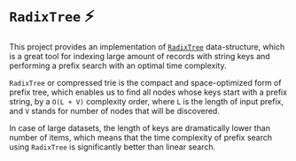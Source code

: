 # `RadixTree` :zap:

This project provides an implementation of [`RadixTree`](https://en.wikipedia.org/wiki/Radix_tree) data-structure, which is a great tool for indexing large amount of records with string keys and performing a prefix search with an optimal time complexity. 

`RadixTree` or compressed trie is the compact and space-optimized form of prefix tree,
which enables us to find all nodes whose keys start with a prefix string, by a `O(L + V)` complexity order, where `L` is the length of input
prefix, and `V` stands for number of nodes that will be discovered.

In case of large datasets, the length of keys are dramatically lower than number of items, which means that the time complexity of prefix search using `RadixTree` is significantly better than linear search.
